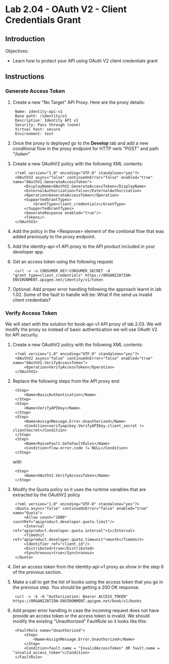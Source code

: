 # Lab 2.04 - OAuth V2 - Client Credentials Grant

## Introduction

Objectives:

* Learn how to protect your API using OAuth V2 client credentials grant

## Instructions

### Generate Access Token

1. Create a new "No Target" API Proxy. Here are the proxy details:

        Name: identity-api-v1
        Base path: /identity/v1
        Description: Identity API v1
        Security: Pass through (none)
        Virtual host: secure
        Environment: test

3. Once the proxy is deployed go to the **Develop** tab and add a new conditional flow in the proxy endpoint for HTTP verb "POST" and path "/token"

3. Create a new OAuthV2 policy with the following XML contents:

        <?xml version="1.0" encoding="UTF-8" standalone="yes"?>
        <OAuthV2 async="false" continueOnError="false" enabled="true" name="OAuthV2.GenerateAccessToken">
            <DisplayName>OAuthV2.GenerateAccessToken</DisplayName>
            <ExternalAuthorization>false</ExternalAuthorization>
            <Operation>GenerateAccessToken</Operation>
            <SupportedGrantTypes>
                <GrantType>client_credentials</GrantType>
            </SupportedGrantTypes>
            <GenerateResponse enabled="true"/>
            <Tokens/>
        </OAuthV2>

4. Add the policy in the &lt;Response&gt; element of the contional flow that was added previously to the proxy endpoint.

5. Add the identity-api-v1 API proxy to the API product included in your developer app.

6. Get an access token using the following request

        curl -v -u CONSUMER_KEY:CONSUMER_SECRET -d "grant_type=client_credentials" https://ORGANIZATION-ENVIRONMENT.apigee.net/identity/v1/token

7. Optional: Add proper error handling following the approach learnt in lab 1.02. Some of the fault to handle will be: What if the send us invalid client credentials?

### Verify Access Token

We will start with the solution for book-api-v1 API proxy of lab 2.03. We will modify the proxy so instead of basic authentication we will use OAuth V2 for API security.

1. Create a new OAuthV2 policy with the following XML contents:

        <?xml version="1.0" encoding="UTF-8" standalone="yes"?>
        <OAuthV2 async="false" continueOnError="false" enabled="true" name="OAuthV2.VerifyAccessToken">
            <Operation>VerifyAccessToken</Operation>
        </OAuthV2>

2. Replace the following steps from the API proxy end

        <Step>
            <Name>BasicAuthentication</Name>
        </Step>
        <Step>
            <Name>VerifyAPIKey</Name>
        </Step>
        <Step>
            <Name>AssignMessage.Error.Unauthorized</Name>
            <Condition>verifyapikey.VerifyAPIKey.client_secret != clientSecret</Condition>
        </Step>
        <Step>
            <Name>RaiseFault.GoToFaultRules</Name>
            <Condition>flow.error.code != NULL</Condition>
        </Step>

    with

        <Step>
            <Name>OAuthV2.VerifyAccessToken</Name>
        </Step>

3. Modify the Quota policy so it uses the runtime variables that are extracted by the OAuthV2 policy

        <?xml version="1.0" encoding="UTF-8" standalone="yes"?>
        <Quota async="false" continueOnError="false" enabled="true" name="Quota">
            <Allow count="2000" countRef="apiproduct.developer.quota.limit"/>
            <Interval ref="apiproduct.developer.quota.interval">1</Interval>
            <TimeUnit ref="apiproduct.developer.quota.timeunit">month</TimeUnit>
            <Identifier ref="client_id"/>
            <Distributed>true</Distributed>
            <Synchronous>true</Synchronous>
        </Quota>

4. Get an access token from the identity-api-v1 proxy as show in the step 6 of the previous section.

5. Make a call to get the list of books using the access token that you go in the previous step. You should be getting a 200 OK response.

        curl -v -k -H "Authorization: Bearer ACCESS_TOKEN" https://ORGANIZATION-ENVIRONMENT.apigee.net/book/v1/books

4. Add proper error handling in case the incoming request does not have provide an access token or the access token is invalid. We should modify the existing "Unauthorized" FaultRule so it looks like this:

        <FaultRule name="Unauthorized">
            <Step>
                <Name>AssignMessage.Error.Unauthorized</Name>
            </Step>
            <Condition>fault.name = "InvalidAccessToken" OR fault.name = "invalid_access_token"</Condition>
        </FaultRule>
